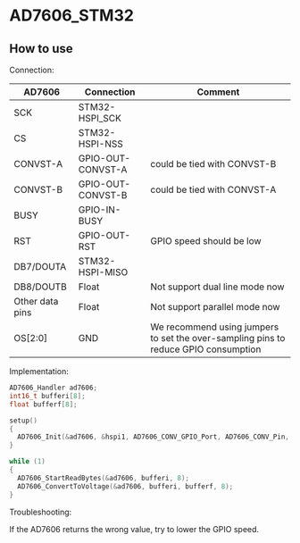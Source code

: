 # AD7606_STM32

## How to use

Connection:

AD7606|Connection|Comment
---|---|---
SCK|STM32-HSPI_SCK
CS|STM32-HSPI-NSS
CONVST-A|GPIO-OUT-CONVST-A|could be tied with CONVST-B
CONVST-B|GPIO-OUT-CONVST-B|could be tied with CONVST-A
BUSY|GPIO-IN-BUSY
RST|GPIO-OUT-RST|GPIO speed should be low
DB7/DOUTA|STM32-HSPI-MISO
DB8/DOUTB|Float|Not support dual line mode now
Other data pins|Float|Not support parallel mode now
OS[2:0]|GND|We recommend using jumpers to set the over-sampling pins to reduce GPIO consumption

Implementation:

```cpp
AD7606_Handler ad7606;
int16_t bufferi[8];
float bufferf[8];

setup() 
{
  AD7606_Init(&ad7606, &hspi1, AD7606_CONV_GPIO_Port, AD7606_CONV_Pin, AD7606_CONV_GPIO_Port, AD7606_CONV_Pin, AD7606_BUSY_GPIO_Port, AD7606_BUSY_Pin, AD7606_RST_GPIO_Port, AD7606_RST_Pin, Range_10VPP, 2.5);
}

while (1)
{
  AD7606_StartReadBytes(&ad7606, bufferi, 8);
  AD7606_ConvertToVoltage(&ad7606, bufferi, bufferf, 8);
}

```

Troubleshooting:

If the AD7606 returns the wrong value, try to lower the GPIO speed.
